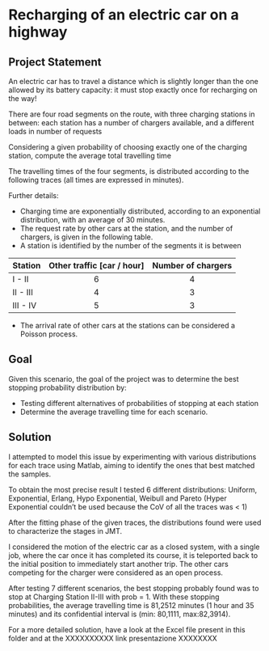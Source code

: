 # Recharging of an electric car on a highway

## Project Statement
An electric car has to travel a distance which is slightly longer than the one allowed by its battery capacity: it must stop exactly once for recharging on the way! <br>

There are four road segments on the route, with three charging stations in between: each station has a number of chargers available, and a different loads in number of requests <br>

Considering a given probability of choosing exactly one of the charging station, compute the average total travelling time <br>

The travelling times of the four segments, is distributed according to the following traces (all times are expressed in minutes).


Further details:
- Charging time are exponentially distributed, according to an exponential distribution, with an average of 30 minutes.
- The request rate by other cars at the station, and the number of chargers, is given in the following table.
- A station is identified by the number of the segments it is between
  
| Station    | Other traffic [car / hour] | Number of chargers |
|------------|:--------------------------:|:------------------:|
| I - II     | 6                          | 4                  |
| II - III   | 4                          | 3                  |
| III - IV   | 5                          | 3                  |

- The arrival rate of other cars at the stations can be considered a Poisson process.

## Goal
Given this scenario, the goal of the project was to determine the best stopping probability distribution by: 
- Testing different alternatives of probabilities of stopping at each station
- Determine the average travelling time for each scenario.


## Solution
I attempted to model this issue by experimenting with various distributions for each trace using Matlab, aiming to identify the ones that best matched the samples.

To obtain the most precise result I tested 6 different distributions: Uniform, Exponential, Erlang, Hypo Exponential, Weibull and Pareto (Hyper Exponential couldn’t be used because the CoV of all the traces was < 1)

After the fitting phase of the given traces, the distributions found were used to characterize the stages in JMT.

I considered the motion of the electric car as a closed system, with a single job, where the car once it has completed its course, it is teleported back to the initial position to immediately start another trip.
The other cars competing for the charger were considered as an open process.

After testing 7 different scenarios, the best stopping probably found was to stop at Charging Station II-III with prob = 1. With these stopping probabilities, the average travelling time is 81,2512 minutes 
(1 hour and 35 minutes) and its confidential interval is (min: 80,1111, max:82,3914).

For a more detailed solution, have a look at the Excel file present in this folder and at the XXXXXXXXXX link presentazione XXXXXXXX
